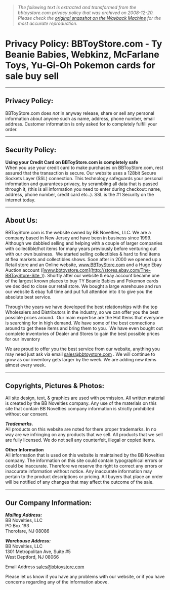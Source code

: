 > *The following text is extracted and transformed from the bbtoystore.com privacy policy that was archived on 2008-12-20. Please check the [original snapshot on the Wayback Machine](https://web.archive.org/web/20081220150113id_/http%3A//www.bbtoystore.com/store/CS_privacy.html%23privacypolicy) for the most accurate reproduction.*

# Privacy Policy: BBToyStore.com - Ty Beanie Babies, Webkinz, McFarlane Toys, Yu-Gi-Oh Pokemon cards for sale buy sell

* * *

## Privacy Policy:

BBToyStore.com does _not_ in anyway release, share or sell any personal information about anyone such as name, address, phone number, email address. Customer information is only asked for to completely fulfill your order. 

* * *

## Security Policy:

**Using your Credit Card on BBToyStore.com is completely safe**  
When you use your credit card to make purchases on BBToyStore.com, rest assured that the transaction is secure. Our website uses a 128bit Secure Sockets Layer (SSL) connection. This technology safeguards your personal information and guarantees privacy, by scrambling all data that is passed through it, (this is all information you need to enter during checkout: name, address, phone number, credit card etc..). SSL is the #1 Security on the internet today. 

* * *

## About Us:

BBToyStore.com is the website owned by BB Novelties, LLC. We are a company based in New Jersey and have been in business since 1999. Although we dabbled selling and helping with a couple of larger companies with collectible/hot items for many years previously before venturing out with our own business.  We started selling collectibles & hard to find items at flea markets and collectibles shows. Soon after in 2000 we opened up a Retail store and an Online website, www.BBToyStore.com and a Huge Ebay Auction account ([www.bbtoystore.com](http://stores.ebay.com/The-BBToyStore-Site_)). Shortly after our website & ebay account became one of the largest known places to buy TY Beanie Babies and Pokemon cards we decided to close our retail store. We bought a large warehouse and run our website & ebay full time and put full attention into it to give you the absolute best service.  

Through the years we have developed the best relationships with the top Wholesalers and Distributors in the industry, so we can offer you the best possible prices around.  Our main expertise are the Hot Items that everyone is searching for in high demand. We have some of the best connections around to get these items and bring them to you.  We have even bought out complete inventories of Dealer and Stores to gain the best possible prices for our inventory

We are proud to offer you the best service from our website, anything you may need just ask via email [sales@bbtoystore.com](mailto:sales@bbtoystore.com) . We will continue to grow as our inventory gets larger by the week. We are adding new items almost every week. 

* * *

## Copyrights, Pictures & Photos:

All site design, text, & graphics are used with permission. All written material is created by the BB Novelties company. Any use of the materials on this site that contain BB Novelties company information is strictly prohibited without our consent. 

**_Trademarks._**  
All products on this website are noted for there proper trademarks. In no way are we infringing on any products that we sell. All products that we sell are fully licensed. We do not sell any counterfeit, illegal or copied items.  

**Other Information**  
All information that is used on this website is maintained by the BB Novelties company. The information on this site could contain typographical errors or could be inaccurate. Therefore we reserve the right to correct any errors or inaccurate information without notice. Any inaccurate information may pertain to the product descriptions or pricing. All buyers that place an order will be notified of any changes that may affect the outcome of the sale.  


* * *

## Our Company Information:

**_Mailing Address:_**  
BB Novelties, LLC  
PO Box 193  
Thorofare, NJ 08086

**_Warehouse Address:_**  
BB Novelties, LLC  
1301 Metropolitan Ave, Suite #5  
West Deptford, NJ 08066

Email Address [sales@bbtoystore.com](mailto:sales@bbtoystore.com)   


Please let us know if you have any problems with our website, or if you have concerns regarding any of the information above. 
